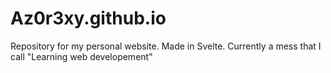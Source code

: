 # Az0r3xy.github.io

Repository for my personal website. Made in Svelte. Currently a mess that I call "Learning web developement"

